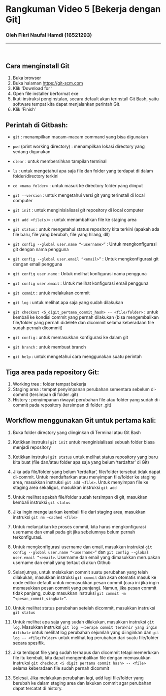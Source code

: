 # Rangkuman Video 5 [Bekerja dengan Git]
### Oleh Fikri Naufal Hamdi (16521293) 
---
<p>&nbsp;</p>

## Cara menginstall Git
1.	Buka browser
2.	Buka halaman https://git-scm.com
3.	Klik ‘Download <version> for <operating system>’
4.	Open file installer berformat exe
5.	Ikuti instruksi penginstalan, secara default akan terinstall Git Bash, yaitu software tempat kita dapat menjalankan perintah Git.
6.	Klik ‘Finish’

## Perintah di Gitbash:
-	```git``` : menampilkan macam-macam command yang bisa digunakan

-	```pwd``` (print working directory) : menampilkan lokasi directory yang sedang digunakan
-	```clear``` : untuk membersihkan tampilan terminal

-	```ls``` : untuk mengetahui apa saja file dan folder yang terdapat di dalam folder/directory terkini

-	```cd <nama_folder>``` : untuk masuk ke directory folder yang diinput

-	```git --version``` : untuk mengetahui versi git yang terinstall di local computer

-	```git init``` : untuk menginisialisasi git repository di local computer

-	```git add <file(s)>``` : untuk menambahkan file ke staging area

-	```git status``` : untuk mengetahui status repository kita terkini (apakah ada file baru, file yang berubah, file yang hilang, dll)

-	```git config --global user.name “<username>”``` : Untuk mengkonfigurasi git dengan nama pengguna

-	```git config --global user.email “<email>”``` : Untuk mengkonfigurasi git dengan email pengguna

-	```git config user.name``` : Untuk melihat konfigurasi nama pengguna

-	```git config user.email``` : Untuk melihat konfigurasi email pengguna

-	```git commit``` : untuk melakukan commit

-	```git log``` : untuk melihat apa saja yang sudah dilakukan

-	```git checkout <5_digit_pertama_commit_hash> -- <file/folder>``` : untuk kembali ke kondisi commit yang pernah dilakukan (bisa mengembalikan file/folder yang pernah didelete dan dicommit selama keberadaan file sudah pernah dicommit)

-	```git config``` : untuk memasukkan konfigurasi ke dalam git

-	```git branch``` : untuk membuat branch

-	```git help``` : untuk mengetahui cara menggunakan suatu perintah

## Tiga area pada repository Git:
1.	Working tree : folder tempat bekerja
2.	Staging area : tempat penyimpanan perubahan sementara sebelum di-commit (tersimpan di folder .git)
3.	History : penyimpanan riwayat perubahan file atau folder yang sudah di-commit pada repository (tersimpan di folder .git)

## Workflow menggunakan Git untuk pertama kali:
1.	Buka folder directory yang diinginkan di Terminal atau Git Bash

2.	Ketikkan instruksi ```git init``` untuk menginisialisasi sebuah folder biasa menjadi repository

3.	Ketikkan instruksi ```git status``` untuk melihat status repository yang baru kita buat (file dan/atau folder apa saja yang belum ‘terdaftar’ di Git)

4.	Jika ada file/folder yang belum ‘terdaftar’, file/folder tersebut tidak dapat di-commit. Untuk mendaftarkan atau menyimpan file/folder ke staging area, masukkan instruksi ```git add <file>```. Untuk menyimpan file ke staging area sekaligus, masukkan instruksi ```git add```

5.	Untuk melihat apakah file/folder sudah tersimpan di git, masukkan kembali instruksi ```git status```

6.	Jika ingin mengeluarkan kembali file dari staging area, masukkan instruksi ```git rm –cached <file>```

7.	Untuk melanjutkan ke proses commit, kita harus mengkonfigurasi username dan email pada git jika sebelumnya belum pernah terkonfigurasi.

8.	Untuk mengkonfigurasi username dan email, masukkan instruksi ```git config --global user.name “<username>”``` dan ```git config --global user.email “<email>```. Username dan email yang dimasukkan merupakan username dan email yang tertaut di akun Github

9.	Selanjutnya, untuk melakukan commit suatu perubahan yang telah dilakukan, masukkan instruksi ```git commit``` dan akan otomatis masuk ke code editor default untuk memasukkan pesan commit (cara ini jika ingin memasukkan pesan commit yang panjang). Namun, jika pesan commit tidak panjang, cukup masukkan instruksi ```git commit -m “<pesan_commit_singkat>”```.

10.	Untuk melihat status perubahan setelah dicommit, masukkan instruksi ```git status```

11.	Untuk melihat apa saja yang sudah dilakukan, masukkan instruksi ```git log```. Masukkan instruksi ```git log -<berapa commit terakhir yang ingin dilihat>``` untuk melihat log perubahan sejumlah yang diinginkan dan ```git log -- <file/folder>``` untuk melihat log perubahan dari suatu file/folder secara spesifik.

12.	Jika terdapat file yang sudah terhapus dan dicommit tetapi memerlukan file itu kembali, kita dapat mengembalikan file dengan memasukkan instruksi ```git checkout <5 digit pertama commit hash> -- <file>``` selama keberadaan file sudah pernah dicommit

13.	Selesai. Jika melakukan perubahan lagi, add lagi file/folder yang berubah ke dalam staging area dan lakukan commit agar perubahan dapat tercatat di history.